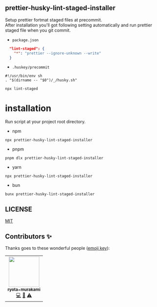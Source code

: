 ## prettier-husky-lint-staged-installer

Setup prettier fortmat staged files at precommit.  
After installation you'll got following setting automatically and
run prettier staged file when you git commit.

- `package.json`
```json
  "lint-staged": {
    "*": "prettier --ignore-unknown --write"
  }
```
- `.huskey/precommit`
```shell
#!/usr/bin/env sh
. "$(dirname -- "$0")/_/husky.sh"

npx lint-staged
```

# installation

Run script at your project root directory.

- npm
```shell
npx prettier-husky-lint-staged-installer
```
- pnpm
```shell
pnpm dlx prettier-husky-lint-staged-installer
```
- yarn
```shell
npx prettier-husky-lint-staged-installer
```
- bun
```shell
bunx prettier-husky-lint-staged-installer
```

## LICENSE

[MIT](https://opensource.org/license/mit/)

## Contributors ✨

Thanks goes to these wonderful people ([emoji key](https://allcontributors.org/docs/en/emoji-key)):

<!-- ALL-CONTRIBUTORS-LIST:START - Do not remove or modify this section -->
<!-- prettier-ignore-start -->
<!-- markdownlint-disable -->
<table>
  <tr>
    <td align="center"><a href="http://ryota-murakami.github.io/"><img src="https://avatars1.githubusercontent.com/u/5501268?s=400&u=7bf6b1580b95930980af2588ef0057f3e9ec1ff8&v=4?s=100" width="100px;" alt=""/><br /><sub><b>ryota-murakami</b></sub></a><br /><a href="https://github.com/laststance/create-react-app-vite/commits?author=ryota-murakami" title="Code">💻</a> <a href="https://github.com/laststance/create-react-app-vite/commits?author=ryota-murakami" title="Documentation">📖</a> <a href="https://github.com/laststance/create-react-app-vite/commits?author=ryota-murakami" title="Tests">⚠️</a></td>
  </tr>
</table>

<!-- markdownlint-restore -->
<!-- prettier-ignore-end -->

<!-- ALL-CONTRIBUTORS-LIST:END -->

